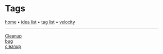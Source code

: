# Tags  
  
[home](index.md) • [idea list](ideas.md) • [tag list](tags.md) • [velocity](velocity.md)  
  
---  
  
[Cleanup](tags/cleanup.md)  
[bug](tags/bug.md)  
[cleanup](tags/cleanup.md)